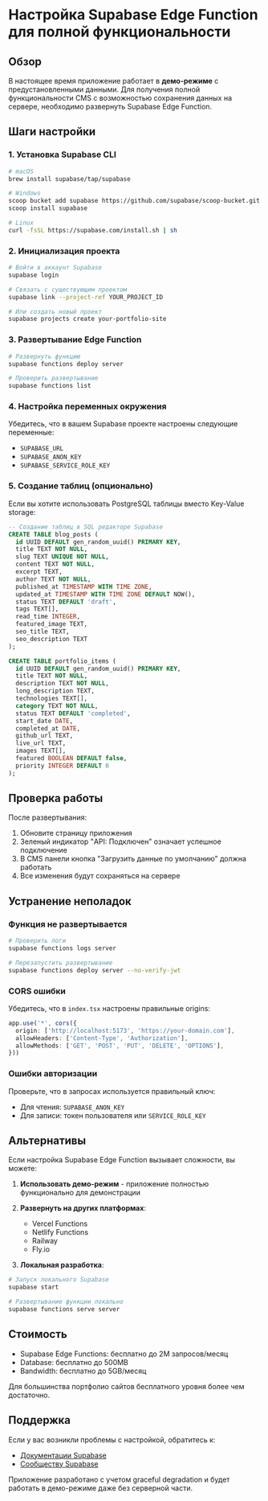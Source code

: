 # Настройка Supabase Edge Function для полной функциональности

## Обзор

В настоящее время приложение работает в **демо-режиме** с предустановленными данными. Для получения полной функциональности CMS с возможностью сохранения данных на сервере, необходимо развернуть Supabase Edge Function.

## Шаги настройки

### 1. Установка Supabase CLI

```bash
# macOS
brew install supabase/tap/supabase

# Windows
scoop bucket add supabase https://github.com/supabase/scoop-bucket.git
scoop install supabase

# Linux
curl -fsSL https://supabase.com/install.sh | sh
```

### 2. Инициализация проекта

```bash
# Войти в аккаунт Supabase
supabase login

# Связать с существующим проектом
supabase link --project-ref YOUR_PROJECT_ID

# Или создать новый проект
supabase projects create your-portfolio-site
```

### 3. Развертывание Edge Function

```bash
# Развернуть функцию
supabase functions deploy server

# Проверить развертывание
supabase functions list
```

### 4. Настройка переменных окружения

Убедитесь, что в вашем Supabase проекте настроены следующие переменные:

- `SUPABASE_URL`
- `SUPABASE_ANON_KEY` 
- `SUPABASE_SERVICE_ROLE_KEY`

### 5. Создание таблиц (опционально)

Если вы хотите использовать PostgreSQL таблицы вместо Key-Value storage:

```sql
-- Создание таблиц в SQL редакторе Supabase
CREATE TABLE blog_posts (
  id UUID DEFAULT gen_random_uuid() PRIMARY KEY,
  title TEXT NOT NULL,
  slug TEXT UNIQUE NOT NULL,
  content TEXT NOT NULL,
  excerpt TEXT,
  author TEXT NOT NULL,
  published_at TIMESTAMP WITH TIME ZONE,
  updated_at TIMESTAMP WITH TIME ZONE DEFAULT NOW(),
  status TEXT DEFAULT 'draft',
  tags TEXT[],
  read_time INTEGER,
  featured_image TEXT,
  seo_title TEXT,
  seo_description TEXT
);

CREATE TABLE portfolio_items (
  id UUID DEFAULT gen_random_uuid() PRIMARY KEY,
  title TEXT NOT NULL,
  description TEXT NOT NULL,
  long_description TEXT,
  technologies TEXT[],
  category TEXT NOT NULL,
  status TEXT DEFAULT 'completed',
  start_date DATE,
  completed_at DATE,
  github_url TEXT,
  live_url TEXT,
  images TEXT[],
  featured BOOLEAN DEFAULT false,
  priority INTEGER DEFAULT 0
);
```

## Проверка работы

После развертывания:

1. Обновите страницу приложения
2. Зеленый индикатор "API: Подключен" означает успешное подключение
3. В CMS панели кнопка "Загрузить данные по умолчанию" должна работать
4. Все изменения будут сохраняться на сервере

## Устранение неполадок

### Функция не развертывается
```bash
# Проверить логи
supabase functions logs server

# Перезапустить развертывание
supabase functions deploy server --no-verify-jwt
```

### CORS ошибки
Убедитесь, что в `index.tsx` настроены правильные origins:
```typescript
app.use('*', cors({
  origin: ['http://localhost:5173', 'https://your-domain.com'],
  allowHeaders: ['Content-Type', 'Authorization'],
  allowMethods: ['GET', 'POST', 'PUT', 'DELETE', 'OPTIONS'],
}))
```

### Ошибки авторизации
Проверьте, что в запросах используется правильный ключ:
- Для чтения: `SUPABASE_ANON_KEY`
- Для записи: токен пользователя или `SERVICE_ROLE_KEY`

## Альтернативы

Если настройка Supabase Edge Function вызывает сложности, вы можете:

1. **Использовать демо-режим** - приложение полностью функционально для демонстрации
2. **Развернуть на других платформах**:
   - Vercel Functions
   - Netlify Functions  
   - Railway
   - Fly.io

3. **Локальная разработка**:
```bash
# Запуск локального Supabase
supabase start

# Развертывание функции локально
supabase functions serve server
```

## Стоимость

- Supabase Edge Functions: бесплатно до 2M запросов/месяц
- Database: бесплатно до 500MB
- Bandwidth: бесплатно до 5GB/месяц

Для большинства портфолио сайтов бесплатного уровня более чем достаточно.

## Поддержка

Если у вас возникли проблемы с настройкой, обратитесь к:
- [Документации Supabase](https://supabase.com/docs)
- [Сообществу Supabase](https://github.com/supabase/supabase/discussions)

Приложение разработано с учетом graceful degradation и будет работать в демо-режиме даже без серверной части.